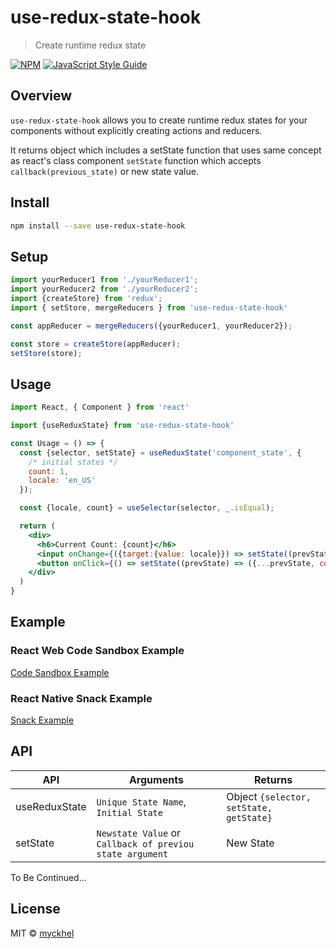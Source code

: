 # use-redux-state-hook

> Create runtime redux state

[![NPM](https://img.shields.io/npm/v/use-redux-state-hook.svg)](https://www.npmjs.com/package/use-redux-state-hook) [![JavaScript Style Guide](https://img.shields.io/badge/code_style-standard-brightgreen.svg)](https://standardjs.com)

## Overview
`use-redux-state-hook` allows you to create runtime redux states for your components without explicitly creating actions and reducers.

It returns object which includes a setState function that uses same concept as react's class component `setState` function which accepts `callback(previous_state)` or new state value.

## Install

```bash
npm install --save use-redux-state-hook
```

## Setup
```js
import yourReducer1 from './yourReducer1';
import yourReducer2 from './yourReducer2';
import {createStore} from 'redux';
import { setStore, mergeReducers } from 'use-redux-state-hook'

const appReducer = mergeReducers({yourReducer1, yourReducer2});

const store = createStore(appReducer);
setStore(store);
```

## Usage

```jsx
import React, { Component } from 'react'

import {useReduxState} from 'use-redux-state-hook'

const Usage = () => {
  const {selector, setState} = useReduxState('component_state', {
    /* initial states */
    count: 1,
    locale: 'en_US'
  });

  const {locale, count} = useSelector(selector, _.isEqual);

  return (
    <div>
      <h6>Current Count: {count}</h6>
      <input onChange={({target:{value: locale}}) => setState((prevState) => ({...prevState, locale}))} value={locale} />
      <button onClick={() => setState((prevState) => ({...prevState, count: count + 1}))}>Increment Count</button>
    </div>
  )
}
```

## Example
### React Web Code Sandbox Example
[Code Sandbox Example](https://codesandbox.io/s/usereduxstate-gdl7g?file=/src/App.js)

### React Native Snack Example
[Snack Example](https://snack.expo.io/@myckhel/use-redux-state-hook)

## API

| API | Arguments | Returns |
-- | ---------- | ------- |
| useReduxState | `Unique State Name`, `Initial State` | Object `{selector, setState, getState}`
| setState | `Newstate Value` or `Callback of previou state argument` | New State

To Be Continued...

## License

MIT © [myckhel](https://github.com/myckhel)
